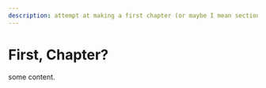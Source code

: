 ```yaml
---
description: attempt at making a first chapter (or maybe I mean section).
---
```


# First, Chapter?

some content.

